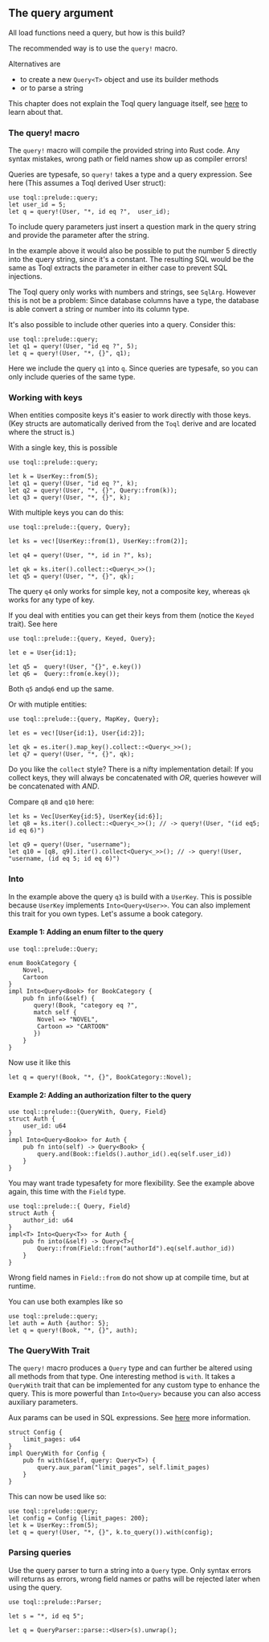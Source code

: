 
## The query argument
All load functions need a query, but how is this build?

The recommended way is to use the `query!` macro.

Alternatives are 
- to create a new `Query<T>` object and use its builder methods
- or to parse a string

This chapter does not explain the Toql query language itself, see [here](../5-query-language/introduction.md) to learn about that.


### The query! macro 
The `query!` macro will compile the provided string into Rust code. Any syntax mistakes, wrong path or field names show up 
as compiler errors! 

Queries are typesafe, so `query!` takes a type and a query expression. See here (This assumes a Toql derived User struct):

```
use toql::prelude::query;
let user_id = 5;
let q = query!(User, "*, id eq ?",  user_id);
```
 
To include query parameters just insert a question mark in the query string and provide the parameter after the string. 

In the example above it would also be possible to put the number 5 directly into the query string, since it's a constant. 
The resulting SQL would be the same as Toql extracts the parameter in either case to prevent SQL injections.

The Toql query only works with numbers and strings, see `SqlArg`. 
However this is not be a problem: Since database columns have a type, the database is able convert a string or number into its column type.

It's also possible to include other queries into a query. Consider this:

```
use toql::prelude::query;
let q1 = query!(User, "id eq ?", 5);
let q = query!(User, "*, {}", q1);
```

Here we include the query `q1` into `q`. Since queries are typesafe, so you can only include queries of the same type.

### Working with keys

When entities composite keys it's easier to work directly with those keys.
(Key structs are automatically derived from the `Toql` derive and are located where the struct is.)

With a single key, this is possible
```
use toql::prelude::query;

let k = UserKey::from(5);
let q1 = query!(User, "id eq ?", k);
let q2 = query!(User, "*, {}", Query::from(k));
let q3 = query!(User, "*, {}", k);
```

With multiple keys you can do this:
```
use toql::prelude::{query, Query};

let ks = vec![UserKey::from(1), UserKey::from(2)];

let q4 = query!(User, "*, id in ?", ks);

let qk = ks.iter().collect::<Query<_>>();
let q5 = query!(User, "*, {}", qk);
```

The query `q4` only works for simple key, not a composite key, whereas `qk` works for any type of key.

If you deal with entities you can get their keys from them (notice the `Keyed` trait). See here

```
use toql::prelude::{query, Keyed, Query};

let e = User{id:1};

let q5 =  query!(User, "{}", e.key())
let q6 =  Query::from(e.key());
```

Both `q5` and`q6` end up the same.

Or with mutiple entities:

```
use toql::prelude::{query, MapKey, Query};

let es = vec![User{id:1}, User{id:2}];

let qk = es.iter().map_key().collect::<Query<_>>();
let q7 = query!(User, "*, {}", qk);
```

Do you like the `collect` style? There is a nifty implementation detail:
If you collect keys, they will always be concatenated with *OR*, queries however will be concatenated with *AND*.

Compare `q8` and `q10` here:
```
let ks = Vec[UserKey{id:5}, UserKey{id:6}];
let q8 = ks.iter().collect::<Query<_>>(); // -> query!(User, "(id eq5; id eq 6)")

let q9 = query!(User, "username");
let q10 = [q8, q9].iter().collect<Query<_>>(); // -> query!(User, "username, (id eq 5; id eq 6)")

```


### Into<Query>

In the example above the query `q3` is build with a `UserKey`. This is possible because `UserKey` implements `Into<Query<User>>`.
You can also implement this trait for you own types. Let's assume a book category.

#### Example 1: Adding an enum filter to the query
```
use toql::prelude::Query;

enum BookCategory {
    Novel,
    Cartoon
}
impl Into<Query<Book> for BookCategory {
    pub fn info(&self) {
       query!(Book, "category eq ?", 
       match self {
        Novel => "NOVEL",
        Cartoon => "CARTOON"    
       })
    }
}

```

Now use it like this
```
let q = query!(Book, "*, {}", BookCategory::Novel);
```

#### Example 2: Adding an authorization filter to the query


```
use toql::prelude::{QueryWith, Query, Field}
struct Auth {
    user_id: u64
}
impl Into<Query<Book>> for Auth {
    pub fn into(self) -> Query<Book> {
        query.and(Book::fields().author_id().eq(self.user_id))
    }
}
```

You may want trade typesafety for more flexibility. See the example above again, this time with the `Field` type.

```
use toql::prelude::{ Query, Field}
struct Auth {
    author_id: u64
}
impl<T> Into<Query<T>> for Auth {
    pub fn into(&self) -> Query<T>{
        Query::from(Field::from("authorId").eq(self.author_id))
    }
}
```
Wrong field names in `Field::from` do not show up at compile time, but at runtime.

You can use both examples like so

```
use toql::prelude::query;
let auth = Auth {author: 5};
let q = query!(Book, "*, {}", auth);
```


### The QueryWith Trait

The `query!` macro produces a `Query` type and can further be altered using all methods from that type.
One interesting method is `with`. It takes a `QueryWith` trait that can be implemented for any custom type to enhance the query. 
This is more powerful than `Into<Query>` because you can also access auxiliary parameters.

Aux params can be used in SQL expressions. See [here](TODOD) more information.

```
struct Config {
    limit_pages: u64
}
impl QueryWith for Config {
    pub fn with(&self, query: Query<T>) {
        query.aux_param("limit_pages", self.limit_pages)
    }
}
```

This can now be used like so:

```
use toql::prelude::query;
let config = Config {limit_pages: 200};
let k = UserKey::from(5);
let q = query!(User, "*, {}", k.to_query()).with(config);
```


### Parsing queries
Use the query parser to turn a string into a `Query` type. 
Only syntax errors will returns as errors, 
wrong field names or paths will be rejected later when using the query.

```
use toql::prelude::Parser;

let s = "*, id eq 5";

let q = QueryParser::parse::<User>(s).unwrap();
```






